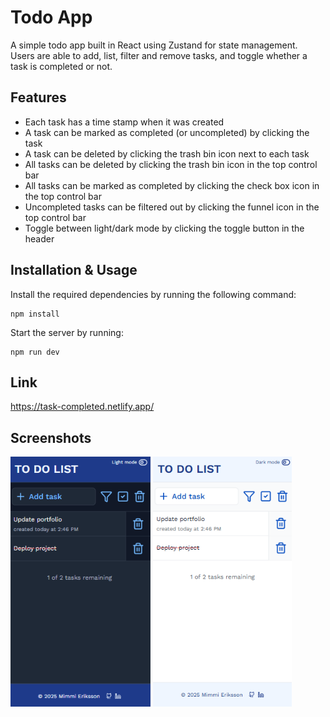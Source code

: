 # Todo App 
A simple todo app built in React using Zustand for state management. \
Users are able to add, list, filter and remove tasks, and toggle whether a task is completed or not.

## Features
* Each task has a time stamp when it was created
* A task can be marked as completed (or uncompleted) by clicking the task
* A task can be deleted by clicking the trash bin icon next to each task
* All tasks can be deleted by clicking the trash bin icon in the top control bar
* All tasks can be marked as completed by clicking the check box icon in the top control bar
* Uncompleted tasks can be filtered out by clicking the funnel icon in the top control bar
* Toggle between light/dark mode by clicking the toggle button in the header

## Installation & Usage
Install the required dependencies by running the following command:
```
npm install
```
Start the server by running:
```
npm run dev
```

## Link
https://task-completed.netlify.app/

## Screenshots
<span>
<img src="./public/TodoApp-screenshot.png" alt="Screenshot of todo app - dark mode." height="400">
<img src="./public/TodoApp-screenshot-light.png" alt="Screenshot of todo app - light mode." height="400">
</span>
